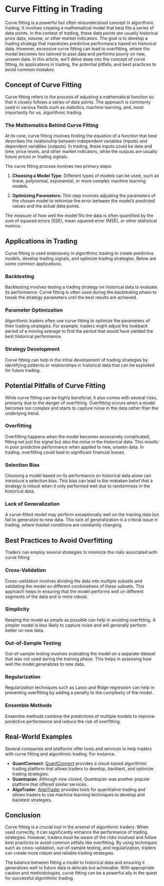 # Curve Fitting in Trading

Curve fitting is a powerful but often misunderstood concept in algorithmic trading. It involves creating a mathematical model that best fits a series of data points. In the context of trading, these data points are usually historical price data, volume, or other market indicators. The goal is to develop a trading strategy that maximizes predictive performance based on historical data. However, excessive curve fitting can lead to overfitting, where the model becomes too tailored to past data and performs poorly on new, unseen data. In this article, we’ll delve deep into the concept of curve fitting, its applications in trading, the potential pitfalls, and best practices to avoid common mistakes.

## Concept of Curve Fitting

Curve fitting refers to the process of adjusting a mathematical function so that it closely follows a series of data points. The approach is commonly used in various fields such as statistics, machine learning, and, most importantly for us, algorithmic trading.

### The Mathematics Behind Curve Fitting

At its core, curve fitting involves finding the equation of a function that best describes the relationship between independent variables (inputs) and dependent variables (outputs). In trading, these inputs could be date and time, price levels, and other market indicators, while the outputs are usually future prices or trading signals.

The curve fitting process involves two primary steps:

1. **Choosing a Model Type**: Different types of models can be used, such as linear, polynomial, exponential, or more complex machine learning models.

2. **Optimizing Parameters**: This step involves adjusting the parameters of the chosen model to minimize the error between the model’s predicted values and the actual data points.

The measure of how well the model fits the data is often quantified by the sum of squared errors (SSE), mean squared error (MSE), or other statistical metrics.

## Applications in Trading

Curve fitting is used extensively in algorithmic trading to create predictive models, develop trading signals, and optimize trading strategies. Below are some common applications:

### Backtesting

Backtesting involves testing a trading strategy on historical data to evaluate its performance. Curve fitting is often used during the backtesting phase to tweak the strategy parameters until the best results are achieved.

### Parameter Optimization

Algorithmic traders often use curve fitting to optimize the parameters of their trading strategies. For example, traders might adjust the lookback period of a moving average to find the period that would have yielded the best historical performance.

### Strategy Development

Curve fitting can help in the initial development of trading strategies by identifying patterns or relationships in historical data that can be exploited for future trading.

## Potential Pitfalls of Curve Fitting

While curve fitting can be highly beneficial, it also comes with several risks, primarily due to the danger of overfitting. Overfitting occurs when a model becomes too complex and starts to capture noise in the data rather than the underlying trend.

### Overfitting

Overfitting happens when the model becomes excessively complicated, fitting not just the signal but also the noise in the historical data. This results in poor predictive performance when applied to new, unseen data. In trading, overfitting could lead to significant financial losses.

### Selection Bias

Choosing a model based on its performance on historical data alone can introduce a selection bias. This bias can lead to the mistaken belief that a strategy is robust when it only performed well due to randomness in the historical data.

### Lack of Generalization

A curve-fitted model may perform exceptionally well on the training data but fail to generalize to new data. This lack of generalization is a critical issue in trading, where market conditions are constantly changing.

## Best Practices to Avoid Overfitting

Traders can employ several strategies to minimize the risks associated with curve fitting:

### Cross-Validation

Cross-validation involves dividing the data into multiple subsets and validating the model on different combinations of these subsets. This approach helps in ensuring that the model performs well on different segments of the data and is more robust.

### Simplicity

Keeping the model as simple as possible can help in avoiding overfitting. A simpler model is less likely to capture noise and will generally perform better on new data.

### Out-of-Sample Testing

Out-of-sample testing involves evaluating the model on a separate dataset that was not used during the training phase. This helps in assessing how well the model generalizes to new data.

### Regularization

Regularization techniques such as Lasso and Ridge regression can help in preventing overfitting by adding a penalty to the complexity of the model.

### Ensemble Methods

Ensemble methods combine the predictions of multiple models to improve predictive performance and reduce the risk of overfitting.

## Real-World Examples

Several companies and platforms offer tools and services to help traders with curve fitting and algorithmic trading. For instance:

- **QuantConnect**: [QuantConnect](https://www.quantconnect.com/) provides a cloud-based algorithmic trading platform that allows traders to develop, backtest, and optimize trading strategies.
- **Quantopian**: Although now closed, Quantopian was another popular platform that offered similar services.
- **AlgoTrader**: [AlgoTrader](https://www.algotrader.com/) provides tools for quantitative trading and allows traders to use machine learning techniques to develop and backtest strategies.

## Conclusion

Curve fitting is a crucial tool in the arsenal of algorithmic traders. When used correctly, it can significantly enhance the performance of trading strategies. However, traders must be aware of the risks involved and follow best practices to avoid common pitfalls like overfitting. By using techniques such as cross-validation, out-of-sample testing, and regularization, traders can create more robust and reliable trading strategies.

The balance between fitting a model to historical data and ensuring it generalizes well to future data is delicate but achievable. With appropriate caution and methodologies, curve fitting can be a powerful ally in the quest for successful algorithmic trading.

